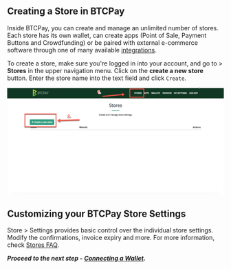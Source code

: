 ## Creating a Store in BTCPay

Inside BTCPay, you can create and manage an unlimited number of stores. Each store has its own wallet, can create apps (Point of Sale, Payment Buttons and Crowdfunding) or be paired with external e-commerce software through one of many available [integrations](https://docs.btcpayserver.org/integrations/).

To create a store, make sure you're logged in into your account, and go to > <strong>Stores</strong> in the upper navigation menu. Click on the <strong>create a new store</strong> button. Enter the store name into the text field and click `Create`.

![BTCPayRegister2](img/BTCPayGettingStartedStoreRegistration1.jpg)

## Customizing your BTCPay Store Settings

Store > Settings provides basic control over the individual store settings. Modify the confirmations, invoice expiry and more.  For more information, check [Stores FAQ](FAQ/FAQ-Stores.md).

***Proceed to the next step - [Connecting a Wallet](ConnectWallet.md).***
